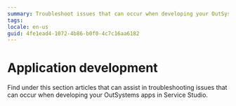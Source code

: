 ```yaml
---
summary: Troubleshoot issues that can occur when developing your OutSystems apps.
tags: 
locale: en-us
guid: 4fe1ead4-1072-4b86-b0f0-4c7c16aa6182
---
```


# Application development

Find under this section articles that can assist in troubleshooting issues that can occur when developing your OutSystems apps in Service Studio.
